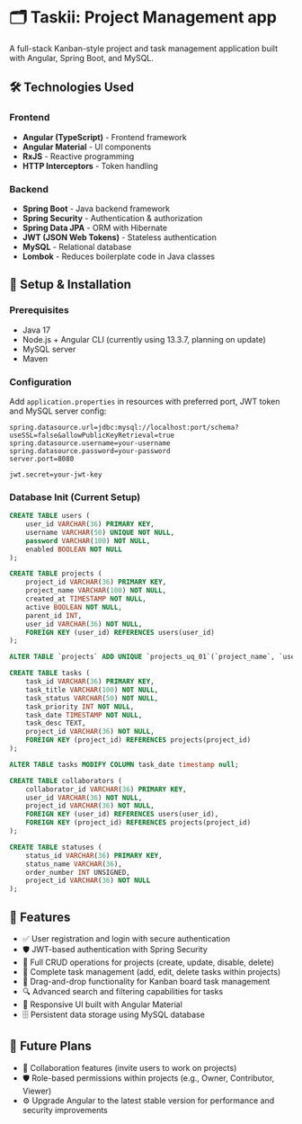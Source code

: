 # 🗂️ Taskii: Project Management app

A full-stack Kanban-style project and task management application built with Angular, Spring Boot, and MySQL.

## 🛠️ Technologies Used

### Frontend
- **Angular (TypeScript)** - Frontend framework
- **Angular Material** - UI components
- **RxJS** - Reactive programming
- **HTTP Interceptors** - Token handling

### Backend
- **Spring Boot** - Java backend framework
- **Spring Security** - Authentication & authorization
- **Spring Data JPA** - ORM with Hibernate
- **JWT (JSON Web Tokens)** - Stateless authentication
- **MySQL** - Relational database
- **Lombok** - Reduces boilerplate code in Java classes

## 🧰 Setup & Installation

### Prerequisites
- Java 17
- Node.js + Angular CLI (currently using 13.3.7, planning on update)
- MySQL server
- Maven

### Configuration
Add `application.properties` in resources with preferred port, JWT token and MySQL server config:

```properties
spring.datasource.url=jdbc:mysql://localhost:port/schema?useSSL=false&allowPublicKeyRetrieval=true
spring.datasource.username=your-username
spring.datasource.password=your-password
server.port=8080

jwt.secret=your-jwt-key
```

### Database Init (Current Setup)

```sql
CREATE TABLE users (
    user_id VARCHAR(36) PRIMARY KEY,
    username VARCHAR(50) UNIQUE NOT NULL,
    password VARCHAR(100) NOT NULL,
    enabled BOOLEAN NOT NULL
);

CREATE TABLE projects (
    project_id VARCHAR(36) PRIMARY KEY,
    project_name VARCHAR(100) NOT NULL,
    created_at TIMESTAMP NOT NULL,
    active BOOLEAN NOT NULL,
    parent_id INT,
    user_id VARCHAR(36) NOT NULL,
    FOREIGN KEY (user_id) REFERENCES users(user_id)
);

ALTER TABLE `projects` ADD UNIQUE `projects_uq_01`(`project_name`, `user_id`);

CREATE TABLE tasks (
    task_id VARCHAR(36) PRIMARY KEY,
    task_title VARCHAR(100) NOT NULL,
    task_status VARCHAR(50) NOT NULL,
    task_priority INT NOT NULL,
    task_date TIMESTAMP NOT NULL,
    task_desc TEXT,
    project_id VARCHAR(36) NOT NULL,
    FOREIGN KEY (project_id) REFERENCES projects(project_id)
);

ALTER TABLE tasks MODIFY COLUMN task_date timestamp null;

CREATE TABLE collaborators (
    collaborator_id VARCHAR(36) PRIMARY KEY,
    user_id VARCHAR(36) NOT NULL,
    project_id VARCHAR(36) NOT NULL,
    FOREIGN KEY (user_id) REFERENCES users(user_id),
    FOREIGN KEY (project_id) REFERENCES projects(project_id)
);

CREATE TABLE statuses (
    status_id VARCHAR(36) PRIMARY KEY,
    status_name VARCHAR(36),
    order_number INT UNSIGNED,
    project_id VARCHAR(36) NOT NULL
);

```
## 🚀 Features

- ✅ User registration and login with secure authentication
- 🛡️ JWT-based authentication with Spring Security
- 📁 Full CRUD operations for projects (create, update, disable, delete)
- 📝 Complete task management (add, edit, delete tasks within projects)
- 🎯 Drag-and-drop functionality for Kanban board task management
- 🔍 Advanced search and filtering capabilities for tasks
- 🧩 Responsive UI built with Angular Material
- 🗄️ Persistent data storage using MySQL database

## 🧭 Future Plans

- 👥 Collaboration features (invite users to work on projects)
- 🛡️ Role-based permissions within projects (e.g., Owner, Contributor, Viewer)
- ⚙️ Upgrade Angular to the latest stable version for performance and security improvements
